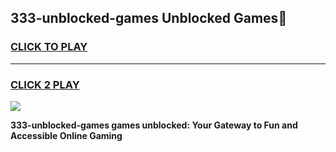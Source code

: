 
## 333-unblocked-games Unblocked Games👋
<h3>
<a href="https://news.freeplayer.one?title=333-unblocked-games&ref=16F">CLICK TO PLAY</a></h3>
<hr>

<h3>
<a href="https://news.freeplayer.one?title=333-unblocked-games&ref=16F">CLICK 2 PLAY</a>
  
</h3>

<a href="https://news.freeplayer.one?title=333-unblocked-games&ref=16F/"><img src="https://clearcache.store/games.png"></a>


**333-unblocked-games games unblocked: Your Gateway to Fun and Accessible Online Gaming**
